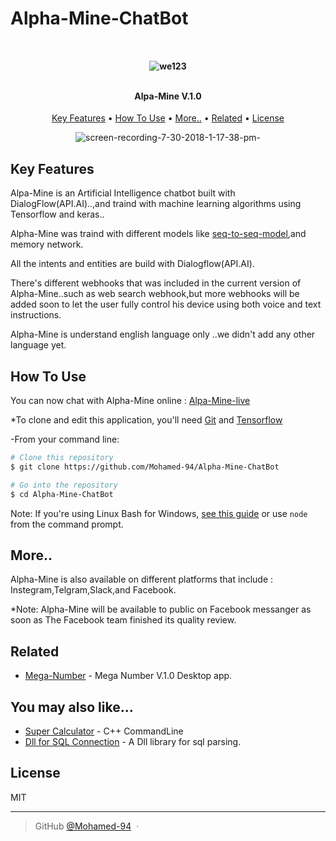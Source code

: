 # Alpha-Mine-ChatBot
<h4 align="center">
  <br>
 
   ![we123](https://user-images.githubusercontent.com/38832580/43400622-19058672-9406-11e8-8c78-56886ced17a0.png)
  
  <br>
  Alpa-Mine V.1.0
  <br>
</h4>

<p align="center">
  <a href="#key-features">Key Features</a> •
  <a href="#how-to-use">How To Use</a> •
  <a href="#more">More..</a> •
  <a href="#related">Related</a> •
  <a href="#license">License</a>
</p>

<div align="center">

 ![screen-recording-7-30-2018-1-17-38-pm-](https://user-images.githubusercontent.com/38832580/43400163-e0da9ac2-9404-11e8-9c95-16500382c9c2.gif)

</div>

## Key Features

 Alpa-Mine is an Artificial Intelligence chatbot built with DialogFlow(API.AI)..,and traind with machine learning algorithms using Tensorflow and keras..
 
 Alpha-Mine was traind with different models like [seq-to-seq-model](https://www.tensorflow.org/tutorials/),and memory network.
 
 All the intents and entities are build with Dialogflow(API.AI).
 
 There's different webhooks that was included in the current version of Alpha-Mine..such as web search webhook,but more webhooks will be added soon to let the user fully control his device using both voice and text instructions.
 
 Alpha-Mine is understand  english language only ..we didn't add any other language yet.
 
## How To Use

You can now chat with Alpha-Mine online : [Alpa-Mine-live](https://bot.dialogflow.com/bef4f834-a03c-4161-adb3-b6c8426fe246)

*To clone and edit this application, you'll need [Git](https://git-scm.com) and [Tensorflow](https://www.tensorflow.org)

-From your command line:

```bash
# Clone this repository
$ git clone https://github.com/Mohamed-94/Alpha-Mine-ChatBot

# Go into the repository
$ cd Alpha-Mine-ChatBot

```

Note: If you're using Linux Bash for Windows, [see this guide](https://www.howtogeek.com/261575/how-to-run-graphical-linux-desktop-applications-from-windows-10s-bash-shell/) or use `node` from the command prompt.


## More..

Alpha-Mine is also available on different platforms that include : Instegram,Telgram,Slack,and Facebook.

*Note: Alpha-Mine will be available to public on Facebook messanger as soon as The Facebook team finished its quality review.
 
## Related

- [Mega-Number](https://github.com/Mohamed-94/Mega-Number) - Mega Number V.1.0 Desktop app.
 

## You may also like...

- [Super Calculator](https://github.com/Mohamed-94/Super-Calculator_Cpp_CommandLine) - C++ CommandLine
- [Dll for SQL Connection](https://github.com/Mohamed-94/DLL-for-SQL-Connection) - A Dll library for sql parsing.

## License

MIT

---

> GitHub [@Mohamed-94](https://github.com/Mohamed-94) &nbsp;&middot;&nbsp;


